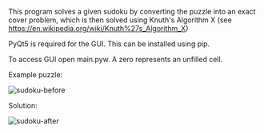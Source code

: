 This program solves a given sudoku by converting the puzzle into an exact cover problem, which is then solved using Knuth's Algorithm X (see https://en.wikipedia.org/wiki/Knuth%27s_Algorithm_X)

PyQt5 is required for the GUI. This can be installed using pip.

To access GUI open main.pyw. A zero represents an unfilled cell.

Example puzzle:

![sudoku-before](https://user-images.githubusercontent.com/55516590/129808350-381f0a29-f4b8-469a-808e-8cd338881f4f.PNG)

Solution:

![sudoku-after](https://user-images.githubusercontent.com/55516590/129808431-557222d0-067a-4438-8b8d-7dd28c0b809c.PNG)


